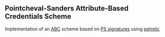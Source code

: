 ## Pointcheval-Sanders Attribute-Based Credentials Scheme
Implementation of an [ABC](https://privacypatterns.org/patterns/Attribute-based-credentials) scheme based on [PS signatures](https://eprint.iacr.org/2015/525) using [petrelic](https://petrelic.readthedocs.io/en/latest/)
